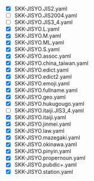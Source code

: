 - [x] SKK-JISYO.JIS2.yaml
- [ ] SKK-JISYO.JIS2004.yaml
- [ ] SKK-JISYO.JIS3_4.yaml
- [x] SKK-JISYO.L.yaml
- [x] SKK-JISYO.M.yaml
- [x] SKK-JISYO.ML.yaml
- [x] SKK-JISYO.S.yaml
- [x] SKK-JISYO.assoc.yaml
- [x] SKK-JISYO.china_taiwan.yaml
- [x] SKK-JISYO.edict.yaml
- [x] SKK-JISYO.edict2.yaml
- [x] SKK-JISYO.emoji.yaml
- [x] SKK-JISYO.fullname.yaml
- [x] SKK-JISYO.geo.yaml
- [x] SKK-JISYO.hukugougo.yaml
- [ ] SKK-JISYO.itaiji.JIS3_4.yaml
- [x] SKK-JISYO.itaiji.yaml
- [x] SKK-JISYO.jinmei.yaml
- [x] SKK-JISYO.law.yaml
- [x] SKK-JISYO.mazegaki.yaml
- [x] SKK-JISYO.okinawa.yaml
- [x] SKK-JISYO.pinyin.yaml
- [x] SKK-JISYO.propernoun.yaml
- [x] SKK-JISYO.pubdic+.yaml
- [x] SKK-JISYO.station.yaml
